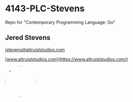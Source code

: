 # 4143-PLC-Stevens
Repo for "Contemporary Programming Language: Go" 
## Jered Stevens
[jstevens@altruiststudios.com](mailto:jstevens@altruiststudios.com)

[www.altruiststudios.com](https://www.altruiststudios.com/)

<img src="https://avatars.githubusercontent.com/u/48135909?v=4" width="100" style="height:auto; border-radius:50%;">

